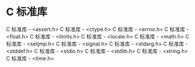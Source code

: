 # C 标准库
C 标准库 - <assert.h>
C 标准库 - <ctype.h>
C 标准库 - <errno.h>
C 标准库 - <float.h>
C 标准库 - <limits.h>
C 标准库 - <locale.h>
C 标准库 - <math.h>
C 标准库 - <setjmp.h>
C 标准库 - <signal.h>
C 标准库 - <stdarg.h>
C 标准库 - <stddef.h>
C 标准库 - <stdio.h>
C 标准库 - <stdlib.h>
C 标准库 - <string.h>
C 标准库 - <time.h>